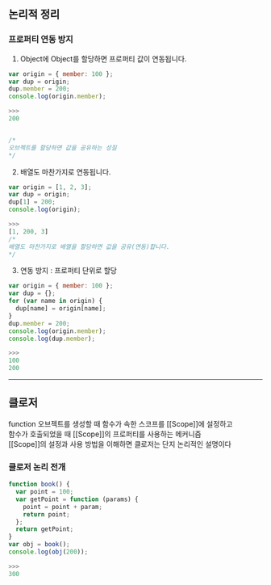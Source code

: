 ## 논리적 정리

### 프로퍼티 연동 방지

1. Object에 Object를 할당하면 프로퍼티 값이 연동됩니다.

```js
var origin = { member: 100 };
var dup = origin;
dup.member = 200;
console.log(origin.member);

>>>
200


/*
오브젝트를 할당하면 값을 공유하는 성질
*/
```

2. 배열도 마찬가지로 연동됩니다.

```js
var origin = [1, 2, 3];
var dup = origin;
dup[1] = 200;
console.log(origin);

>>>
[1, 200, 3]
/*
배열도 마찬가지로 배열을 할당하면 값을 공유(연동)합니다.
*/
```

3. 연동 방지 : 프로퍼티 단위로 할당

```js
var origin = { member: 100 };
var dup = {};
for (var name in origin) {
  dup[name] = origin[name];
}
dup.member = 200;
console.log(origin.member);
console.log(dup.member);

>>>
100
200
```

<hr/>

## 클로저

function 오브젝트를 생성할 때 함수가 속한 스코프를 [[Scope]]에 설정하고 <br/>
함수가 호출되었을 때 [[Scope]]의 프로퍼티를 사용하는 메커니즘 <br/>
[[Scope]]의 설정과 사용 방법을 이해하면 클로저는 단지 논리적인 설명이다

### 클로저 논리 전개

```js
function book() {
  var point = 100;
  var getPoint = function (params) {
    point = point + param;
    return point;
  };
  return getPoint;
}
var obj = book();
console.log(obj(200));

>>>
300
```
